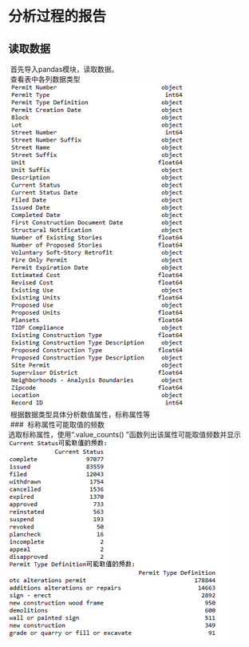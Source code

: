     
分析过程的报告  
====
读取数据  
------
  首先导入pandas模块，读取数据。  
  查看表中各列数据类型    
  ![](https://github.com/michaellee666/work1/blob/master/0.gif)    
  根据数据类型具体分析数值属性，标称属性等  
  ###  标称属性可能取值的频数  
  选取标称属性，使用“.value_counts() ”函数列出该属性可能取值频数并显示  
  ![](https://github.com/michaellee666/work1/blob/master/1.gif)  
